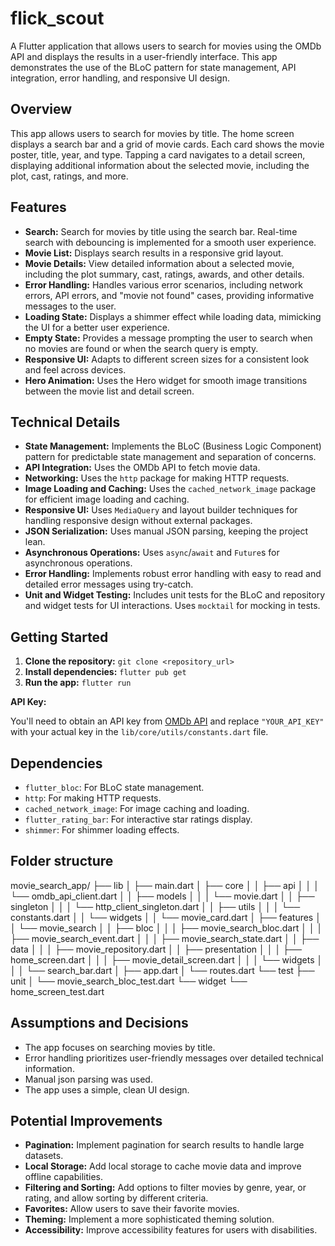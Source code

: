 # flick_scout

A Flutter application that allows users to search for movies using the OMDb API and displays the results in a user-friendly interface.  This app demonstrates the use of the BLoC pattern for state management, API integration, error handling, and responsive UI design.

## Overview

This app allows users to search for movies by title. The home screen displays a search bar and a grid of movie cards. Each card shows the movie poster, title, year, and type.  Tapping a card navigates to a detail screen, displaying additional information about the selected movie, including the plot, cast, ratings, and more.

## Features

* **Search:** Search for movies by title using the search bar.  Real-time search with debouncing is implemented for a smooth user experience.
* **Movie List:** Displays search results in a responsive grid layout.
* **Movie Details:** View detailed information about a selected movie, including the plot summary, cast, ratings, awards, and other details.
* **Error Handling:** Handles various error scenarios, including network errors, API errors, and "movie not found" cases, providing informative messages to the user.
* **Loading State:** Displays a shimmer effect while loading data, mimicking the UI for a better user experience.
* **Empty State:**  Provides a message prompting the user to search when no movies are found or when the search query is empty.
* **Responsive UI:** Adapts to different screen sizes for a consistent look and feel across devices.
* **Hero Animation:** Uses the Hero widget for smooth image transitions between the movie list and detail screen.

## Technical Details

* **State Management:**  Implements the BLoC (Business Logic Component) pattern for predictable state management and separation of concerns.
* **API Integration:**  Uses the OMDb API to fetch movie data.
* **Networking:** Uses the `http` package for making HTTP requests.
* **Image Loading and Caching:** Uses the `cached_network_image` package for efficient image loading and caching.
* **Responsive UI:**  Uses `MediaQuery` and layout builder techniques for handling responsive design without external packages.
* **JSON Serialization:** Uses manual JSON parsing, keeping the project lean.
* **Asynchronous Operations:**  Uses `async`/`await` and `Future`s for asynchronous operations.
* **Error Handling:** Implements robust error handling with easy to read and detailed error messages using try-catch.
* **Unit and Widget Testing:** Includes unit tests for the BLoC and repository and widget tests for UI interactions. Uses `mocktail` for mocking in tests.

## Getting Started

1. **Clone the repository:** `git clone <repository_url>`
2. **Install dependencies:** `flutter pub get`
3. **Run the app:** `flutter run`

**API Key:**

You'll need to obtain an API key from [OMDb API](http://www.omdbapi.com/) and replace `"YOUR_API_KEY"` with your actual key in the `lib/core/utils/constants.dart` file.


## Dependencies

* `flutter_bloc`: For BLoC state management.
* `http`: For making HTTP requests.
* `cached_network_image`: For image caching and loading.
* `flutter_rating_bar`: For interactive star ratings display.
* `shimmer`: For shimmer loading effects.

## Folder structure
movie_search_app/
├── lib
│ ├── main.dart
│ ├── core
│ │ ├── api
│ │ │ └── omdb_api_client.dart
│ │ ├── models
│ │ │ └── movie.dart
│ │ ├── singleton
│ │ │ └── http_client_singleton.dart
│ │ ├── utils
│ │ │ └── constants.dart
│ │ └── widgets
│ │ └── movie_card.dart
│ ├── features
│ │ └── movie_search
│ │ ├── bloc
│ │ │ ├── movie_search_bloc.dart
│ │ │ ├── movie_search_event.dart
│ │ │ ├── movie_search_state.dart
│ │ ├── data
│ │ │ ├── movie_repository.dart
│ │ ├── presentation
│ │ │ ├── home_screen.dart
│ │ │ ├── movie_detail_screen.dart
│ │ │ └── widgets
│ │ │ └── search_bar.dart
│ ├── app.dart
│ └── routes.dart
└── test
├── unit
│ └── movie_search_bloc_test.dart
└── widget
└── home_screen_test.dart

## Assumptions and Decisions

* The app focuses on searching movies by title.
* Error handling prioritizes user-friendly messages over detailed technical information.
* Manual json parsing was used.
* The app uses a simple, clean UI design.

## Potential Improvements

* **Pagination:** Implement pagination for search results to handle large datasets.
* **Local Storage:** Add local storage to cache movie data and improve offline capabilities.
* **Filtering and Sorting:**  Add options to filter movies by genre, year, or rating, and allow sorting by different criteria.
* **Favorites:** Allow users to save their favorite movies.
* **Theming:** Implement a more sophisticated theming solution.
* **Accessibility:**  Improve accessibility features for users with disabilities.

